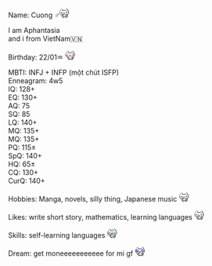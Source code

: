 <div class="bio-section">
<p>Name: Cuong ♂<img src="nuko/nukoShy3.gif" class="bio-icon"></p><p>I am Aphantasia<br> and i from VietNam🇻🇳
<div class="bio-section"><p>Birthday: 22/01♒ <img src="nuko/nukoShy4.gif" class="bio-icon"></p>
</div>
<p>
MBTI: INFJ + INFP (một chút ISFP)<br>
Enneagram: 4w5<br>
IQ: 128+<br>
EQ: 130+<br>
AQ: 75<br>
SQ: 85<br>
LQ: 140+<br>
MQ: 135+<br>
MQ: 135+<br>
PQ: 115±<br>
SpQ: 140+<br>
HQ: 65±<br>
CQ: 130+<br>
CurQ: 140+<br>
</p>
<div class="bio-section">
  <p>Hobbies: Manga, novels, silly thing, Japanese music <img src="nuko/nukoThumbsUp2.gif" class="bio-icon"></p>
</div>
<div class="bio-section">
  <p>Likes: write short story, mathematics, learning languages <img src="nuko/nukoGoodJob.gif" class="bio-icon"></p>
</div>
<div class="bio-section">
  <p>Skills: self-learning languages <img src="nuko/nukoPanic.gif" class="bio-icon"></p>
</div>
<div class="bio-section">
  <p>Dream: get moneeeeeeeeeee for mi gf <img src="nuko/nukoPleading.gif" class="bio-icon"></p>
</div>
